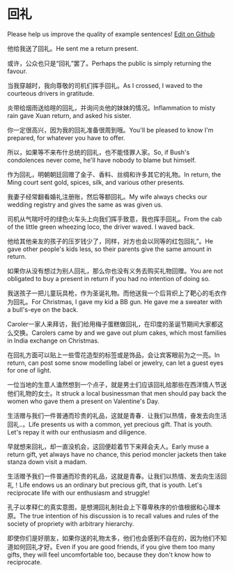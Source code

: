# 回礼

Please help us improve the quality of example sentences! [Edit on Github](https://github.com/jiyushe/jiyu-example-sentence-source/blob/main/chinese/huili_1.md)

<p><span class="chinese">他给我送了回礼。</span><span class="english">He sent me a return present.</span></p>

<p><span class="chinese">或许，公众也只是“回礼”罢了。</span><span class="english">Perhaps the public is simply returning the favour.</span></p>

<p><span class="chinese">当我穿越时，我向尊敬的司机们挥手回礼。</span><span class="english">As I crossed, I waved to the courteous drivers in gratitude.</span></p>

<p><span class="chinese">炎带给烟雨送给暄的回礼，并询问炎他的妹妹的情况。</span><span class="english">Inflammation to misty rain gave Xuan return, and asked his sister.</span></p>

<p><span class="chinese">你一定很高兴，因为我的回礼准备很周到哦。</span><span class="english">You'll be pleased to know I'm prepared, for whatever you have to offer.</span></p>

<p><span class="chinese">所以，如果等不来布什总统的回礼，也不能怪罪人家。</span><span class="english">So, if Bush's condolences never come, he'll have nobody to blame but himself.</span></p>

<p><span class="chinese">作为回礼，明朝朝廷回赠了金子、香料、丝绸和许多其它的礼物。</span><span class="english">In return, the Ming court sent gold, spices, silk, and various other presents.</span></p>

<p><span class="chinese">我妻子经常翻看婚礼注册账，然后等额回礼。</span><span class="english">My wife always checks our wedding registry and gives the same as was given us.</span></p>

<p><span class="chinese">司机从气喘吁吁的绿色火车头上向我们挥手致意，我也挥手回礼。</span><span class="english">From the cab of the little green wheezing loco, the driver waved. I waved back.</span></p>

<p><span class="chinese">他给其他亲友的孩子的压岁钱少了，同样，对方也会以同等的红包回礼”。</span><span class="english">He gave other people's kids less, so their parents give the same amount in return.</span></p>

<p><span class="chinese">如果你从没有想过为别人回礼，那么你也没有义务去购买礼物回赠。</span><span class="english">You are not obligated to buy a present in return if you had no intention of doing so.</span></p>

<p><span class="chinese">我送孩子一把儿童玩具枪，作为圣诞礼物。而他送我一个后背织上了靶心的毛衣作为回礼。</span><span class="english">For Christmas, I gave my kid a BB gun. He gave me a sweater with a bull's-eye on the back.</span></p>

<p><span class="chinese">Caroler一家人来拜访，我们给用梅子蛋糕做回礼，在印度的圣诞节期间大家都这么交换。</span><span class="english">Carolers came by and we gave out plum cakes, which most families in India exchange on Christmas.</span></p>

<p><span class="chinese">在回礼方面可以贴上一些雪花造型的标签或是饰品，会让宾客眼前为之一亮。</span><span class="english">In return, can post some snow modelling label or jewelry, can let a guest eyes for one of light.</span></p>

<p><span class="chinese">一位当地的生意人溘然想到一个点子，就是男士们应该回礼给那些在西洋情人节送他们礼物的女士。</span><span class="english">It struck a local businessman that men should pay back the women who gave them a present on Valentine's Day.</span></p>

<p><span class="chinese">生活赠与我们一件普通而珍贵的礼品，这就是青春．让我们以热情，奋发去向生活回礼．。</span><span class="english">Life presents us with a common, yet precious gift. That is youth. Let's repay it with our enthusiasm and diligence.</span></p>

<p><span class="chinese">早就想来回礼，却一直没机会，这回便趁着节下来拜会夫人。</span><span class="english">Early muse a return gift, yet always have no chance, this period moncler jackets then take stanza down visit a madam.</span></p>

<p><span class="chinese">生活赠予我们一件普通而珍贵的礼品，这就是青春。让我们以热情、发去向生活回礼！</span><span class="english">Life endows us an ordinary but precious gift, that is youth. Let's reciprocate life with our enthusiasm and struggle!</span></p>

<p><span class="chinese">孔子以孝释仁的真实意图，是想溯回礼制社会上下尊卑秩序的价值根据和心理本原。</span><span class="english">The true intention of his discussion is to recall values and rules of the society of propriety with arbitrary hierarchy.</span></p>

<p><span class="chinese">即使你们是好朋友，如果你送的礼物太多，他们也会感到不自在的，因为他们不知道如何回礼才好。</span><span class="english">Even if you are good friends, if you give them too many gifts, they will feel uncomfortable too, because they don't know how to reciprocate.</span></p>


